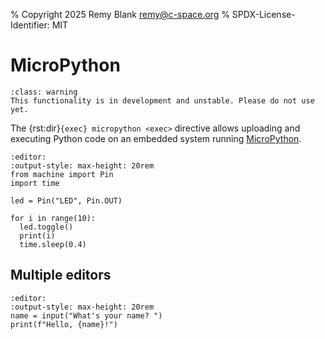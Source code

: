 % Copyright 2025 Remy Blank <remy@c-space.org>
% SPDX-License-Identifier: MIT

# MicroPython

```{admonition} Work-in-progress
:class: warning
This functionality is in development and unstable. Please do not use yet.
```

The {rst:dir}`{exec} micropython <exec>` directive allows uploading and
executing Python code on an embedded system running
[MicroPython](https://micropython.org).

```{exec} micropython
:editor:
:output-style: max-height: 20rem
from machine import Pin
import time

led = Pin("LED", Pin.OUT)

for i in range(10):
  led.toggle()
  print(i)
  time.sleep(0.4)
```

## Multiple editors

```{exec} micropython
:editor:
:output-style: max-height: 20rem
name = input("What's your name? ")
print(f"Hello, {name}!")
```
